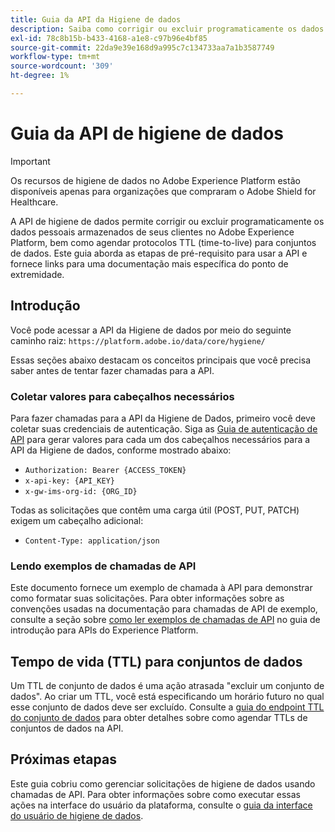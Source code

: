 ```yaml
---
title: Guia da API da Higiene de dados
description: Saiba como corrigir ou excluir programaticamente os dados pessoais armazenados de seus clientes no Adobe Experience Platform.
exl-id: 78c8b15b-b433-4168-a1e8-c97b96e4bf85
source-git-commit: 22da9e39e168d9a995c7c134733aa7a1b3587749
workflow-type: tm+mt
source-wordcount: '309'
ht-degree: 1%

---
```


# Guia da API de higiene de dados

>[!IMPORTANT]
>
>Os recursos de higiene de dados no Adobe Experience Platform estão disponíveis apenas para organizações que compraram o Adobe Shield for Healthcare.

A API de higiene de dados permite corrigir ou excluir programaticamente os dados pessoais armazenados de seus clientes no Adobe Experience Platform, bem como agendar protocolos TTL (time-to-live) para conjuntos de dados. Este guia aborda as etapas de pré-requisito para usar a API e fornece links para uma documentação mais específica do ponto de extremidade.

## Introdução

Você pode acessar a API da Higiene de dados por meio do seguinte caminho raiz: `https://platform.adobe.io/data/core/hygiene/`

Essas seções abaixo destacam os conceitos principais que você precisa saber antes de tentar fazer chamadas para a API.

### Coletar valores para cabeçalhos necessários

Para fazer chamadas para a API da Higiene de Dados, primeiro você deve coletar suas credenciais de autenticação. Siga as [Guia de autenticação de API](../../landing/api-authentication.md) para gerar valores para cada um dos cabeçalhos necessários para a API da Higiene de dados, conforme mostrado abaixo:

* `Authorization: Bearer {ACCESS_TOKEN}`
* `x-api-key: {API_KEY}`
* `x-gw-ims-org-id: {ORG_ID}`

Todas as solicitações que contêm uma carga útil (POST, PUT, PATCH) exigem um cabeçalho adicional:

* `Content-Type: application/json`

### Lendo exemplos de chamadas de API

Este documento fornece um exemplo de chamada à API para demonstrar como formatar suas solicitações. Para obter informações sobre as convenções usadas na documentação para chamadas de API de exemplo, consulte a seção sobre [como ler exemplos de chamadas de API](../../landing/api-guide.md#sample-api) no guia de introdução para APIs do Experience Platform.

<!-- ## Work orders

A work order is a representation of a data hygiene task that deletes consumer identities from a specific dataset or all datasets. See the [work order endpoint guide](./workorder.md) for details on working with work orders in the API. -->

## Tempo de vida (TTL) para conjuntos de dados

Um TTL de conjunto de dados é uma ação atrasada &quot;excluir um conjunto de dados&quot;. Ao criar um TTL, você está especificando um horário futuro no qual esse conjunto de dados deve ser excluído. Consulte a [guia do endpoint TTL do conjunto de dados](./ttl.md) para obter detalhes sobre como agendar TTLs de conjuntos de dados na API.

## Próximas etapas

Este guia cobriu como gerenciar solicitações de higiene de dados usando chamadas de API. Para obter informações sobre como executar essas ações na interface do usuário da plataforma, consulte o [guia da interface do usuário de higiene de dados](../ui/overview.md).
